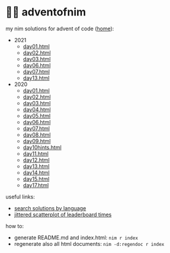 # 🎄👑 adventofnim

my nim solutions for advent of code ([home](index.html)):

* 2021
  - [day01.html](2021/day01.html)
  - [day02.html](2021/day02.html)
  - [day03.html](2021/day03.html)
  - [day06.html](2021/day06.html)
  - [day07.html](2021/day07.html)
  - [day13.html](2021/day13.html)
* 2020
  - [day01.html](2020/day01.html)
  - [day02.html](2020/day02.html)
  - [day03.html](2020/day03.html)
  - [day04.html](2020/day04.html)
  - [day05.html](2020/day05.html)
  - [day06.html](2020/day06.html)
  - [day07.html](2020/day07.html)
  - [day08.html](2020/day08.html)
  - [day09.html](2020/day09.html)
  - [day10hints.html](2020/day10hints.html)
  - [day11.html](2020/day11.html)
  - [day12.html](2020/day12.html)
  - [day13.html](2020/day13.html)
  - [day14.html](2020/day14.html)
  - [day15.html](2020/day15.html)
  - [day17.html](2020/day17.html)



useful links:
- [search solutions by language](https://aocweb.yulrizka.com/?year=2021&day=1&language=Nim)
- [jittered scatterplot of leaderboard times](http://www.maurits.vdschee.nl/scatterplot/)

how to:

* generate README.md and index.html: `nim r index`
* regenerate also all html documents: `nim -d:regendoc r index`


